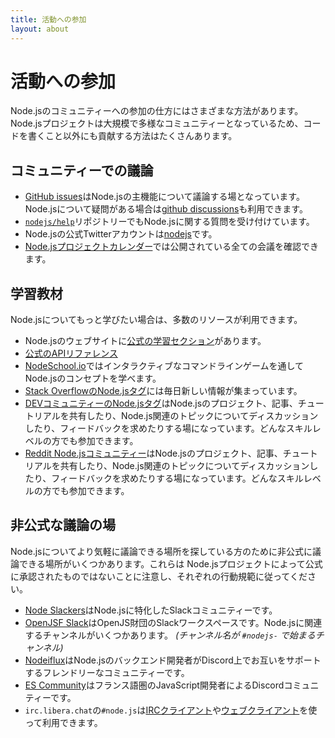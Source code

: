 ```yaml
---
title: 活動への参加
layout: about
---
```


# 活動への参加

Node.jsのコミュニティーへの参加の仕方にはさまざまな方法があります。Node.jsプロジェクトは大規模で多様なコミュニティーとなっているため、コードを書くこと以外にも貢献する方法はたくさんあります。

## コミュニティーでの議論

- [GitHub issues](https://github.com/nodejs/node/issues)はNode.jsの主機能について議論する場となっています。Node.jsについて疑問がある場合は[github discussions](https://github.com/orgs/nodejs/discussions)も利用できます。
- [`nodejs/help`](https://github.com/nodejs/help/issues)リポジトリーでもNode.jsに関する質問を受け付けています。
- Node.jsの公式Twitterアカウントは[nodejs](https://twitter.com/nodejs)です。
- [Node.jsプロジェクトカレンダー](https://nodejs.org/calendar)では公開されている全ての会議を確認できます。

## 学習教材

Node.jsについてもっと学びたい場合は、多数のリソースが利用できます。

- Node.jsのウェブサイトに[公式の学習セクション](https://nodejs.org/en/learn/)があります。
- [公式のAPIリファレンス](https://nodejs.org/api/)
- [NodeSchool.io](https://nodeschool.io/)ではインタラクティブなコマンドラインゲームを通してNode.jsのコンセプトを学べます。
- [Stack OverflowのNode.jsタグ](https://stackoverflow.com/questions/tagged/node.js)には毎日新しい情報が集まっています。
- [DEVコミュニティーのNode.jsタグ](https://dev.to/t/node)はNode.jsのプロジェクト、記事、チュートリアルを共有したり、Node.js関連のトピックについてディスカッションしたり、フィードバックを求めたりする場になっています。どんなスキルレベルの方でも参加できます。
- [Reddit Node.jsコミュニティー](https://www.reddit.com/r/node)はNode.jsのプロジェクト、記事、チュートリアルを共有したり、Node.js関連のトピックについてディスカッションしたり、フィードバックを求めたりする場になっています。どんなスキルレベルの方でも参加できます。

## 非公式な議論の場

Node.jsについてより気軽に議論できる場所を探している方のために非公式に議論できる場所がいくつかあります。これらは Node.jsプロジェクトによって公式に承認されたものではないことに注意し、それぞれの行動規範に従ってください。

- [Node Slackers](https://www.nodeslackers.com/)はNode.jsに特化したSlackコミュニティーです。
- [OpenJSF Slack](https://slack-invite.openjsf.org/)はOpenJS財団のSlackワークスペースです。Node.jsに関連するチャンネルがいくつかあります。 _(チャンネル名が `#nodejs-` で始まるチャンネル)_
- [Nodeiflux](https://discordapp.com/invite/vUsrbjd)はNode.jsのバックエンド開発者がDiscord上でお互いをサポートするフレンドリーなコミュニティーです。
- [ES Community](https://discord.gg/zJsuc6vvhn)はフランス語圏のJavaScript開発者によるDiscordコミュニティーです。
- `irc.libera.chat`の`#node.js`は[IRCクライアント](https://en.wikipedia.org/wiki/Comparison_of_Internet_Relay_Chat_clients)や[ウェブクライアント](https://kiwiirc.com/nextclient/)を使って利用できます。
